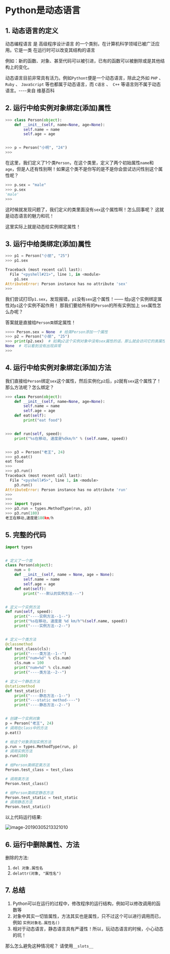 # Python是动态语言

## 1. 动态语言的定义

动态编程语言 是 高级程序设计语言 的一个类别，在计算机科学领域已被广泛应用。它是一类 在运行时可以改变其结构的语言 

例如：新的函数、对象、甚至代码可以被引进，已有的函数可以被删除或是其他结构上的变化。

动态语言目前非常具有活力。例如`Pythont`便是一个动态语言，除此之外如 `PHP` 、 `Ruby` 、 `JavaScript` 等也都属于动态语言，而 `C语言` 、` C++` 等语言则不属于动态语言。----来自 维基百科

## 2. 运行中给实例对象绑定(添加)属性

```python
>>> class Person(object):
    def __init__(self, name=None, age=None):
        self.name = name
        self.age = age


>>> p = Person("小明", "24")
>>>
```

在这里，我们定义了1个类`Person`，在这个类里，定义了两个初始属性`name`和`age`，但是人还有性别啊！如果这个类不是你写的是不是你会尝试访问性别这个属性呢？

```python
>>> p.sex = "male"
>>> p.sex
'male'
>>>
```

这时候就发现问题了，我们定义的类里面没有`sex`这个属性啊！怎么回事呢？ 这就是动态语言的魅力和坑！ 

这里实际上就是动态给实例绑定属性！

## 3. 运行中给类绑定(添加)属性

```python
>>> p1 = Person("小丽", "25")
>>> p1.sex

Traceback (most recent call last):
  File "<pyshell#21>", line 1, in <module>
    p1.sex
AttributeError: Person instance has no attribute 'sex'
>>>
```

我们尝试打印`p1.sex`，发现报错，`p1`没有`sex`这个属性！—— 给`p`这个实例绑定属性对`p1`这个实例不起作用！ 那我们要给所有的`Person`的所有实例加上 `sex`属性怎么办呢？ 

答案就是直接给`Person类`绑定属性！

```python
>>>> Person.sex = None  # 给类Person添加一个属性
>>> p2 = Person("小丽", "25")
>>> print(p2.sex)  # 如果p2这个实例对象中没有sex属性的话，那么就会访问它的类属性
None  # 可以看到没有出现异常
>>>
```

## 4. 运行中给实例对象绑定(添加)方法

我们直接给`Person`绑定`sex`这个属性，然后实例化`p2`后，`p2`就有`sex`这个属性了！ 那么方法呢？怎么绑定？

```python
>>> class Person(object):
    def __init__(self, name=None, age=None):
        self.name = name
        self.age = age
    def eat(self):
        print("eat food")


>>> def run(self, speed):
    print("%s在移动, 速度是%dkm/h" % (self.name, speed))


>>> p3 = Person("老王", 24)
>>> p3.eat()
eat food
>>> 
>>> p3.run()
Traceback (most recent call last):
  File "<pyshell#5>", line 1, in <module>
    p3.run()
AttributeError: Person instance has no attribute 'run'
>>>
>>>
>>> import types
>>> p3.run = types.MethodType(run, p3)
>>> p3.run(180)
老王在移动,速度是180km/h
```



## 5. 完整的代码

```python
import types


# 定义了一个类
class Person(object):
    num = 0
    def __init__(self, name = None, age = None):
        self.name = name
        self.age = age
    def eat(self):
        print("---默认的实例方法---")


# 定义一个实例方法
def run(self, speed):
    print("----实例方法--1--")
    print("%s在移动, 速度是 %d km/h"%(self.name, speed))
    print("----实例方法--2--")


# 定义一个类方法
@classmethod
def test_class(cls):
    print("----类方法--1--")
    print("num=%d" % cls.num)
    cls.num = 100
    print("num=%d" % cls.num)
    print("----类方法--2--")

# 定义一个静态方法
@staticmethod
def test_static():
    print("----静态方法--1--")
    print("---static method----")
    print("----静态方法--2--")


# 创建一个实例对象
p = Person("老王", 24)
# 调用在class中的方法
p.eat()

# 给这个对象添加实例方法
p.run = types.MethodType(run, p)
# 调用实例方法
p.run(180)

# 给Person类绑定类方法
Person.test_class = test_class

# 调用类方法
Person.test_class()

# 给Person类绑定静态方法
Person.test_static = test_static
# 调用静态方法
Person.test_static()

```

以上代码运行结果:

![image-20190305213321010](./assets/image-20190305213321010.png)

## 6. 运行中删除属性、方法

删除的方法:

1. `del 对象.属性名`
2. `delattr(对象, "属性名")`



## 7. 总结

1. Python可以在运行的过程中，修改程序的运行结构，例如可以修改调用的函数等
2. 对象中其实一切皆属性，方法其实也是属性，只不过这个可以进行调用而已，例如 `实例对象名.属性名()`
3. 相对于动态语言，静态语言具有严谨性！所以，玩动态语言的时候，小心动态的坑！



那么怎么避免这种情况呢？ 请使用`__slots__`

